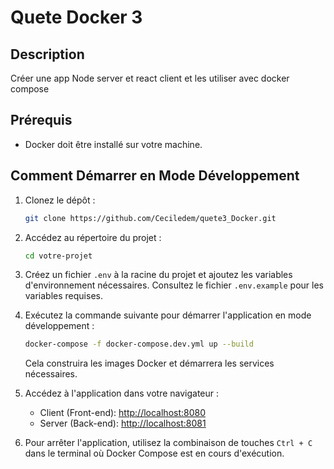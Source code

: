 # Quete Docker 3

## Description

Créer une app Node server et react client et les utiliser avec docker compose

## Prérequis

- Docker doit être installé sur votre machine.

## Comment Démarrer en Mode Développement

1. Clonez le dépôt :

    ```bash
    git clone https://github.com/Ceciledem/quete3_Docker.git
    ```

2. Accédez au répertoire du projet :

    ```bash
    cd votre-projet
    ```

3. Créez un fichier `.env` à la racine du projet et ajoutez les variables d'environnement nécessaires. Consultez le fichier `.env.example` pour les variables requises.

4. Exécutez la commande suivante pour démarrer l'application en mode développement :

    ```bash
    docker-compose -f docker-compose.dev.yml up --build
    ```

    Cela construira les images Docker et démarrera les services nécessaires.

5. Accédez à l'application dans votre navigateur :

    - Client (Front-end): [http://localhost:8080](http://localhost:8080)
    - Server (Back-end): [http://localhost:8081](http://localhost:8081)

6. Pour arrêter l'application, utilisez la combinaison de touches `Ctrl + C` dans le terminal où Docker Compose est en cours d'exécution.


